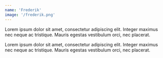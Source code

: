 ```yaml
---
name: 'Frederik'
image: '/frederik.png'
---
```


Lorem ipsum dolor sit amet, consectetur adipiscing elit. Integer maximus nec neque ac tristique. Mauris egestas vestibulum orci, nec placerat.

Lorem ipsum dolor sit amet, consectetur adipiscing elit. Integer maximus nec neque ac tristique. Mauris egestas vestibulum orci, nec placerat.
